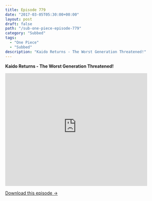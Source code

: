 ```yaml
---
title: Episode 779
date: "2017-03-05T05:30:00+00:00"
layout: post
draft: false
path: "/sub-one-piece-episode-779"
category: "Subbed"
tags:
  - "One Piece"
  - "Subbed"
description: "Kaido Returns - The Worst Generation Threatened!"
---
```


**Kaido Returns - The Worst Generation Threatened!**

<iframe width="640" height="360" src="https://www.rapidvideo.com/e/G6FRPGW93O" frameborder="0" marginwidth=0 marginheight=0 scrolling=no allowfullscreen style="max-width:90%;"></iframe>

<a href="http://ouo.io/qs/eCodkFEQ?s=https://www.rapidvideo.com/d/G6FRPGW93O" class="styled_a">Download this episode →</a>


